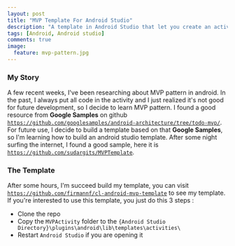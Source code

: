 ```yaml
---
layout: post
title: "MVP Template For Android Studio"
description: "A template in Android Studio that let you create an activity that uses a MVP pattern"
tags: [Android, Android studio]
comments: true
image:
  feature: mvp-pattern.jpg
---
```


### My Story
A few recent weeks, I've been researching about MVP pattern in android. In the past, I always put all code in the activity and I just realized it's not good for future development, so I decide to learn MVP pattern. I found a good resource from **Google Samples** on github <a href="https://github.com/googlesamples/android-architecture/tree/todo-mvp/" target="_blank">`https://github.com/googlesamples/android-architecture/tree/todo-mvp/`</a>. For future use, I decide to build a template based on that **Google Samples**, so I'm learning how to build an android studio template. After some night surfing the internet, I found a good sample, here it is <a href="https://github.com/sudargits/MVPTemplate" target="_blank">`https://github.com/sudargits/MVPTemplate`</a>.

### The Template
After some hours, I'm succeed build my template, you can visit <a href="https://github.com/firmannf/cl-android-mvp-template" target="_blank">`https://github.com/firmannf/cl-android-mvp-template`</a> to see my template. If you're interested to use this template, you just do this 3 steps :

* Clone the repo
* Copy the `MVPActivity` folder to the `{Android Studio Directory}\plugins\android\lib\templates\activities\`
* Restart `Android Studio` if you are opening it
